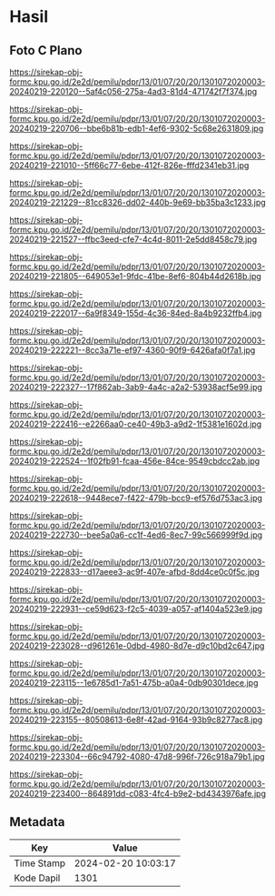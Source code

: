 # Hasil

## Foto C Plano

https://sirekap-obj-formc.kpu.go.id/2e2d/pemilu/pdpr/13/01/07/20/20/1301072020003-20240219-220120--5af4c056-275a-4ad3-81d4-471742f7f374.jpg

https://sirekap-obj-formc.kpu.go.id/2e2d/pemilu/pdpr/13/01/07/20/20/1301072020003-20240219-220706--bbe6b81b-edb1-4ef6-9302-5c68e2631809.jpg

https://sirekap-obj-formc.kpu.go.id/2e2d/pemilu/pdpr/13/01/07/20/20/1301072020003-20240219-221010--5ff66c77-6ebe-412f-826e-fffd2341eb31.jpg

https://sirekap-obj-formc.kpu.go.id/2e2d/pemilu/pdpr/13/01/07/20/20/1301072020003-20240219-221229--81cc8326-dd02-440b-9e69-bb35ba3c1233.jpg

https://sirekap-obj-formc.kpu.go.id/2e2d/pemilu/pdpr/13/01/07/20/20/1301072020003-20240219-221527--ffbc3eed-cfe7-4c4d-8011-2e5dd8458c79.jpg

https://sirekap-obj-formc.kpu.go.id/2e2d/pemilu/pdpr/13/01/07/20/20/1301072020003-20240219-221805--649053e1-9fdc-41be-8ef6-804b44d2618b.jpg

https://sirekap-obj-formc.kpu.go.id/2e2d/pemilu/pdpr/13/01/07/20/20/1301072020003-20240219-222017--6a9f8349-155d-4c36-84ed-8a4b9232ffb4.jpg

https://sirekap-obj-formc.kpu.go.id/2e2d/pemilu/pdpr/13/01/07/20/20/1301072020003-20240219-222221--8cc3a71e-ef97-4360-90f9-6426afa0f7a1.jpg

https://sirekap-obj-formc.kpu.go.id/2e2d/pemilu/pdpr/13/01/07/20/20/1301072020003-20240219-222327--17f862ab-3ab9-4a4c-a2a2-53938acf5e99.jpg

https://sirekap-obj-formc.kpu.go.id/2e2d/pemilu/pdpr/13/01/07/20/20/1301072020003-20240219-222416--e2266aa0-ce40-49b3-a9d2-1f5381e1602d.jpg

https://sirekap-obj-formc.kpu.go.id/2e2d/pemilu/pdpr/13/01/07/20/20/1301072020003-20240219-222524--1f02fb91-fcaa-456e-84ce-9549cbdcc2ab.jpg

https://sirekap-obj-formc.kpu.go.id/2e2d/pemilu/pdpr/13/01/07/20/20/1301072020003-20240219-222618--9448ece7-f422-479b-bcc9-ef576d753ac3.jpg

https://sirekap-obj-formc.kpu.go.id/2e2d/pemilu/pdpr/13/01/07/20/20/1301072020003-20240219-222730--bee5a0a6-cc1f-4ed6-8ec7-99c566999f9d.jpg

https://sirekap-obj-formc.kpu.go.id/2e2d/pemilu/pdpr/13/01/07/20/20/1301072020003-20240219-222833--d17aeee3-ac9f-407e-afbd-8dd4ce0c0f5c.jpg

https://sirekap-obj-formc.kpu.go.id/2e2d/pemilu/pdpr/13/01/07/20/20/1301072020003-20240219-222931--ce59d623-f2c5-4039-a057-af1404a523e9.jpg

https://sirekap-obj-formc.kpu.go.id/2e2d/pemilu/pdpr/13/01/07/20/20/1301072020003-20240219-223028--d961261e-0dbd-4980-8d7e-d9c10bd2c647.jpg

https://sirekap-obj-formc.kpu.go.id/2e2d/pemilu/pdpr/13/01/07/20/20/1301072020003-20240219-223115--1e6785d1-7a51-475b-a0a4-0db90301dece.jpg

https://sirekap-obj-formc.kpu.go.id/2e2d/pemilu/pdpr/13/01/07/20/20/1301072020003-20240219-223155--80508613-6e8f-42ad-9164-93b9c8277ac8.jpg

https://sirekap-obj-formc.kpu.go.id/2e2d/pemilu/pdpr/13/01/07/20/20/1301072020003-20240219-223304--66c94792-4080-47d8-996f-726c918a79b1.jpg

https://sirekap-obj-formc.kpu.go.id/2e2d/pemilu/pdpr/13/01/07/20/20/1301072020003-20240219-223400--864891dd-c083-4fc4-b9e2-bd4343976afe.jpg


## Metadata

| Key        | Value               |
| ---------- | ------------------- |
| Time Stamp | 2024-02-20 10:03:17 |
| Kode Dapil | 1301                |



